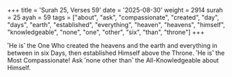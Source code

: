 +++
title = 'Surah 25, Verses 59'
date = '2025-08-30'
weight = 2914
surah = 25
ayah = 59
tags = ["about", "ask", "compassionate", "created", "day", "days", "earth", "established", "everything", "heaven", "heavens", "himself", "knowledgeable", "none", "one", "other", "six", "than", "throne"]
+++

˹He is˺ the One Who created the heavens and the earth and everything in between in six Days, then established Himself above the Throne. ˹He is˺ the Most Compassionate! Ask ˹none other than˺ the All-Knowledgeable about Himself.
